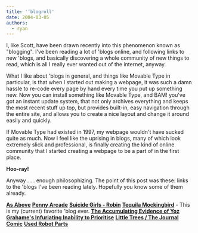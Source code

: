```yaml
---
title: '’blogroll'
date: 2004-03-05
authors:
  - ryan
---
```


I, like Scott, have been drawn recently into this phenomenon known as "blogging". I've been reading a lot of 'blogs online, and following links to new 'blogs, and basically discovering a whole community of new things to read, which is all I really ever wanted out of the internet, anyway.

What I like about 'blogs in general, and things like Movable Type in particular, is that when I started out making a webpage, it was such a damn hassle to re-code every page by hand every time you put up something new. Now you can install something like Movable Type, and BAM! you've got an instant update system, that not only archives everything and keeps the most recent stuff up top, but provides built-in, easy navigation through the entire site, and allows you to create a nice layout and change it around easily and quickly.

If Movable Type had existed in 1997, my webpage wouldn't have sucked quite as much. Now I feel like the uprising in blogs, many of which look extremely slick and professional, is finally creating the kind of online community that I started creating a webpage to be a part of in the first place.

**Hoo-ray!**

Anyway . . . enough philosophizing. The point of this post was these: links to the 'blogs I've been reading lately. Hopefully you know some of them already.

**[As Above](http://kevan.org/blog/)** **[Penny Arcade](http://www.penny-arcade.com/index.php3)** **[Suicide Girls - Robin](http://suicidegirls.com/girls/Robin/)** **[Tequila Mockingbird](http://tequilamockingbird.blogspot.com)** - This is my (current) favorite 'blog ever. **[The Accumulating Evidence of Yoz Grahame's Infuriating Inability to Prioritise](http://cheerleader.yoz.com/)** **[Little Trees / The Journal Comic](http://www.drewweing.com/)** **[Used Robot Parts](http://www.usedrobotparts.com/)**
